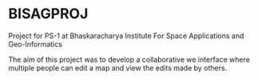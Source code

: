 # BISAGPROJ
Project for PS-1 at Bhaskaracharya Institute For Space Applications and Geo-Informatics

The aim of this project was to develop a collaborative we interface where multiple people can edit a map and view the edits made by others.
